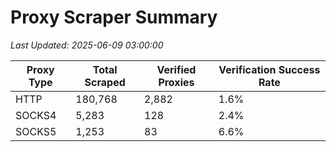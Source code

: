 # Proxy Scraper Summary

_Last Updated: 2025-06-09 03:00:00_

| Proxy Type | Total Scraped | Verified Proxies | Verification Success Rate |
|------------|--------------|------------------|--------------------------|
| HTTP | 180,768 | 2,882 | 1.6% |
| SOCKS4 | 5,283 | 128 | 2.4% |
| SOCKS5 | 1,253 | 83 | 6.6% |
